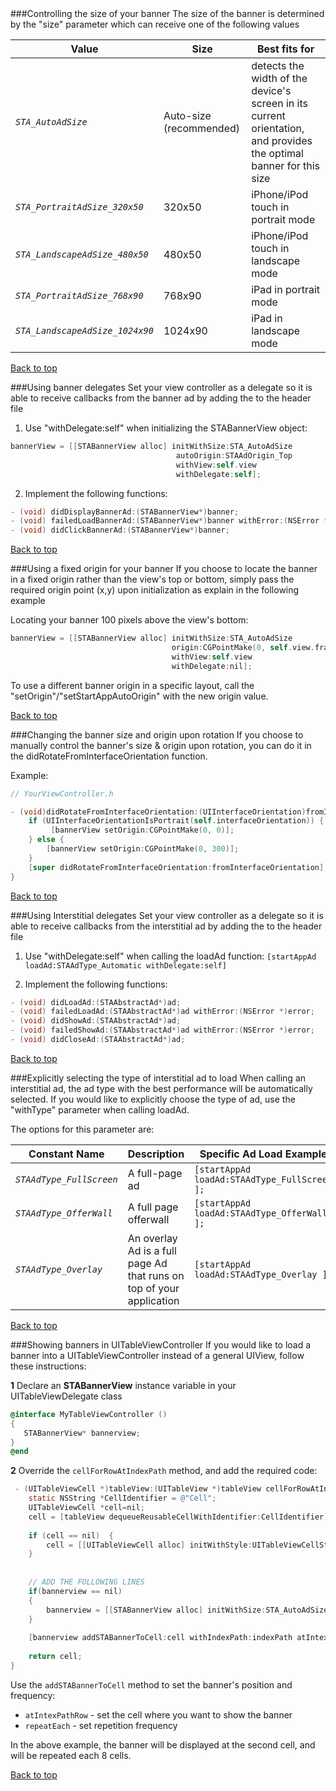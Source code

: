 <a name="top">
<a name="ControllingBannerSize" />
###Controlling the size of your banner
The size of the banner is determined by the "size" parameter which can receive one of the following values

Value | Size | Best fits for
--- | --- | ---
*`STA_AutoAdSize`* | Auto-size (recommended) | detects the width of the device's screen in its current orientation, and provides the optimal banner for this size
*`STA_PortraitAdSize_320x50`* | 320x50 | iPhone/iPod touch in portrait mode
*`STA_LandscapeAdSize_480x50`* | 480x50 | iPhone/iPod touch in landscape mode
*`STA_PortraitAdSize_768x90`* | 768x90 | iPad in portrait mode
*`STA_LandscapeAdSize_1024x90`* | 1024x90 | iPad in landscape mode

[Back to top](#top)

<a name="UsingBannerDelegates" />
###Using banner delegates
Set your view controller as a delegate so it is able to receive callbacks from the banner ad by adding the <STABannerDelegateProtocol> to the header file

1. Use "withDelegate:self" when initializing the STABannerView object:
 ```objectivec
 bannerView = [[STABannerView alloc] initWithSize:STA_AutoAdSize 
                                      autoOrigin:STAAdOrigin_Top                 
                                      withView:self.view 
                                      withDelegate:self];
 ```

2. Implement the following functions:
 ```objectivec
- (void) didDisplayBannerAd:(STABannerView*)banner;
- (void) failedLoadBannerAd:(STABannerView*)banner withError:(NSError *)error;
- (void) didClickBannerAd:(STABannerView*)banner;
 ```

[Back to top](#top)

<a name="UsingFixedOriginBanner" />
###Using a fixed origin for your banner
If you choose to locate the banner in a fixed origin rather than the view's top or bottom, simply pass the required origin point (x,y) upon initialization as explain in the following example

Locating your banner 100 pixels above the view's bottom:
```objectivec
bannerView = [[STABannerView alloc] initWithSize:STA_AutoAdSize 
                                    origin:CGPointMake(0, self.view.frame.size.height - 100) 
                                    withView:self.view 
                                    withDelegate:nil];
```
To use a different banner origin in a specific layout, call the "setOrigin"/"setStartAppAutoOrigin" with the new origin value.

[Back to top](#top)

<a name="ChangingBanner" />
###Changing the banner size and origin upon rotation
If you choose to manually control the banner's size & origin upon rotation, you can do it in the didRotateFromInterfaceOrientation function. 

Example:
```objectivec
// YourViewController.h

- (void)didRotateFromInterfaceOrientation:(UIInterfaceOrientation)fromInterfaceOrientation {
    if (UIInterfaceOrientationIsPortrait(self.interfaceOrientation)) {
         [bannerView setOrigin:CGPointMake(0, 0)];
    } else {	
        [bannerView setOrigin:CGPointMake(0, 300)];
    }
    [super didRotateFromInterfaceOrientation:fromInterfaceOrientation];
}
```

[Back to top](#top)

<a name="UsingInterstitialDelegate" />
###Using Interstitial delegates
Set your view controller as a delegate so it is able to receive callbacks from the interstitial ad by adding the <STADelegateProtocol> to the header file

1. Use "withDelegate:self" when calling the loadAd function:
 ```[startAppAd loadAd:STAAdType_Automatic withDelegate:self]```

2. Implement the following functions:
 ```objectivec
- (void) didLoadAd:(STAAbstractAd*)ad;
- (void) failedLoadAd:(STAAbstractAd*)ad withError:(NSError *)error;
- (void) didShowAd:(STAAbstractAd*)ad;
- (void) failedShowAd:(STAAbstractAd*)ad withError:(NSError *)error;
- (void) didCloseAd:(STAAbstractAd*)ad;
```

[Back to top](#top)

<a name="SelectInterstitialType" />
###Explicitly selecting the type of interstitial ad to load
When calling an interstitial ad, the ad type with the best performance will be automatically selected. If you would like to explicitly choose the type of ad, use the "withType" parameter when calling loadAd. 

The options for this parameter are:

Constant Name | Description | Specific Ad Load Example
--- | --- | ---
*`STAAdType_FullScreen`* | A full-page ad | `[startAppAd loadAd:STAAdType_FullScreen ];`
*`STAAdType_OfferWall`* | A full page offerwall | `[startAppAd loadAd:STAAdType_OfferWall ];`
*`STAAdType_Overlay`* | An overlay Ad is a full page Ad that runs on top of your application  | `[startAppAd loadAd:STAAdType_Overlay ];`

[Back to top](#top)

<a name="table-view" />
###Showing banners in UITableViewController
If you would like to load a banner into a UITableViewController instead of a general UIView, follow these instructions:

**1** Declare an **STABannerView** instance variable in your UITableViewDelegate class

 ```objectivec
@interface MyTableViewController ()
{
    STABannerView* bannerview;
}
@end
 ```
 
**2** Override the ``cellForRowAtIndexPath`` method, and add the required code:

```objectivec
 - (UITableViewCell *)tableView:(UITableView *)tableView cellForRowAtIndexPath:(NSIndexPath *)indexPath {
    static NSString *CellIdentifier = @"Cell";
    UITableViewCell *cell=nil;
    cell = [tableView dequeueReusableCellWithIdentifier:CellIdentifier];
    
    if (cell == nil)  {
        cell = [[UITableViewCell alloc] initWithStyle:UITableViewCellStyleDefault reuseIdentifier:CellIdentifier];
    }
    
    
    // ADD THE FOLLOWING LINES
    if(bannerview == nil)
    {
        bannerview = [[STABannerView alloc] initWithSize:STA_AutoAdSize autoOrigin:STAAdOrigin_Top withView:cell withDelegate:self];
    }
    
    [bannerview addSTABannerToCell:cell withIndexPath:indexPath atIntexPathRow:2 repeatEach:8];
    
    return cell;
}
```

Use the ``addSTABannerToCell`` method to set the banner's position and frequency:
+ ``atIntexPathRow`` - set the cell where you want to show the banner
+ ``repeatEach`` - set repetition frequency

In the above example, the banner will be displayed at the second cell, and will be repeated each 8 cells.

[Back to top](#top)

